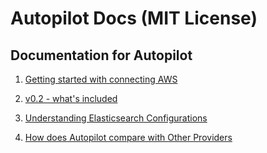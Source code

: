 # Autopilot Docs (MIT License)

## Documentation for Autopilot

1. [Getting started with connecting AWS](https://github.com/appbaseio/autopilot-docs/blob/master/docs/getting-started/AWS.md)

2. [v0.2 - what's included](https://github.com/appbaseio/autopilot-docs/blob/master/docs/changelog/v0.2.md)  

3. [Understanding Elasticsearch Configurations](https://github.com/appbaseio/autopilot-docs/blob/master/docs/getting-started/Elasticsearch.md)  

4. [How does Autopilot compare with Other Providers](https://github.com/appbaseio/autopilot-docs/blob/master/docs/features/compare.md)
